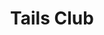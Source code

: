 ---
title: Tails Club
link: tailsclub
short_description: A social media website for creative furry and animal enthusiasts
description: Tails Club is a social media web application made specifically for creative furry enthusiasts and anyone who may be interested in the furry community or related content. It has many similar features to other social media applications, such as profiles, group messaging, notifications, an advanced search feature, post voting, commenting, tagging, mentioning, an online indicator, privacy settings, and much more. It has an emphasis on minimalism, clean design, and modern technologies. It is completely accessible without Javascript enabled, but having it enabled allows for many cool features. It is also set up for language localization, where translations can be crowd-sourced.<br><br>Tails Club is built using Node.js in the back end and plain HTML, CSS, and some JavaScript in the front end. It uses <a href="https://socket.io" target="_blank">Socket.io</a> technology to enable real-time content updates in various different areas and XMLHttpRequests to fetch additional content without reloading the page, creating an infinite scrolling effect on post and group pages. <a href="https://mongoosejs.com" target="_blank">Mongoose</a> is used for advanced interaction with the database, allowing for features such as filtering posts by popularity, date, rating, and media, fetching tags that are trending in the past 12 hours, and more.<br><br>There are a multitude of additional features not mentioned. To try them out, <a href="https://tails.club/register" target="_blank">try making an account for yourself</a> and explore around!
dates: {
    updated: Aug 2022,
    released: Jan 2019
}
technologies: [Node.js, Express, Handlebars, Socket.io, JavaScript, CSS, Mongoose, MongoDB]
links: [
    {
        title: Website,
        link: https://tails.club
    }, {
        title: Trello Board,
        link: https://trello.com/b/9xhDNLTp
    }, {
        title: Discord Server,
        link: https://discord.gg/6X6cQhZv27
    }
]
headerImage: tailsclub1.png
images: [tailsclub2.png, tailsclub3.png, tailsclub4.png]
color: ["rgb(99, 204, 193)", "rgb(49, 163, 152)"]
---